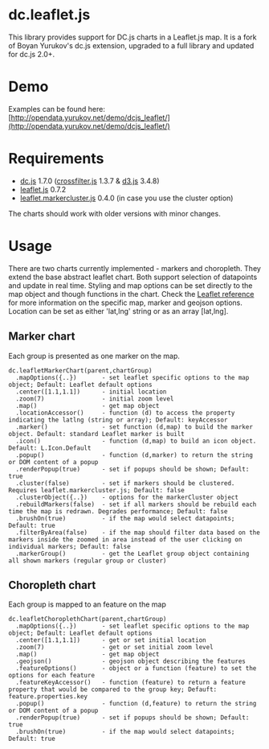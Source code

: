 dc.leaflet.js
=============
This library provides support for DC.js charts in a Leaflet.js map. It is a fork of Boyan Yurukov's dc.js extension, upgraded to a full library and updated for dc.js 2.0+.

Demo
=============
Examples can be found here:
[http://opendata.yurukov.net/demo/dcjs_leaflet/](http://opendata.yurukov.net/demo/dcjs_leaflet/)

Requirements
=============
*  [dc.js](https://github.com/dc-js/dc.js) 1.7.0 ([crossfilter.js](https://github.com/square/crossfilter) 1.3.7 & [d3.js](https://github.com/mbostock/d3) 3.4.8)
*  [leaflet.js](https://github.com/Leaflet/Leaflet) 0.7.2
*  [leaflet.markercluster.js](https://github.com/Leaflet/Leaflet.markercluster) 0.4.0 (in case you use the cluster option)

The charts should work with older versions with minor changes.

Usage
=============
There are two charts currently implemented - markers and choropleth. They extend the base abstract leaflet chart. Both support selection of datapoints and update in real time. Styling and map options can be set directly to the map object and though functions in the chart. Check the [Leaflet reference](http://leafletjs.com/reference.html#map-options) for more information on the specific map, marker and geojson options.
Location can be set as either 'lat,lng' string or as an array [lat,lng].

Marker chart
--------------------
Each group is presented as one marker on the map.
```
dc.leafletMarkerChart(parent,chartGroup)
  .mapOptions({..})       - set leaflet specific options to the map object; Default: Leaflet default options
  .center([1.1,1.1])      - initial location
  .zoom(7)                - initial zoom level
  .map()                  - get map object
  .locationAccessor()     - function (d) to access the property indicating the latlng (string or array); Default: keyAccessor
  .marker()               - set function (d,map) to build the marker object. Default: standard Leaflet marker is built
  .icon()                 - function (d,map) to build an icon object. Default: L.Icon.Default
  .popup()                - function (d,marker) to return the string or DOM content of a popup
  .renderPopup(true)      - set if popups should be shown; Default: true
  .cluster(false)         - set if markers should be clustered. Requires leaflet.markercluster.js; Default: false
  .clusterObject({..})    - options for the markerCluster object
  .rebuildMarkers(false)  - set if all markers should be rebuild each time the map is redrawn. Degrades performance; Default: false
  .brushOn(true)          - if the map would select datapoints; Default: true
  .filterByArea(false)    - if the map should filter data based on the markers inside the zoomed in area instead of the user clicking on individual markers; Default: false
  .markerGroup()          - get the Leaflet group object containing all shown markers (regular group or cluster)
```

Choropleth chart
--------------------
Each group is mapped to an feature on the map
```
dc.leafletChoroplethChart(parent,chartGroup)
  .mapOptions({..})       - set leaflet specific options to the map object; Default: Leaflet default options
  .center([1.1,1.1])      - get or set initial location
  .zoom(7)                - get or set initial zoom level
  .map()                  - get map object
  .geojson()              - geojson object describing the features
  .featureOptions()       - object or a function (feature) to set the options for each feature
  .featureKeyAccessor()   - function (feature) to return a feature property that would be compared to the group key; Defauft: feature.properties.key
  .popup()                - function (d,feature) to return the string or DOM content of a popup
  .renderPopup(true)      - set if popups should be shown; Default: true
  .brushOn(true)          - if the map would select datapoints; Default: true
```
